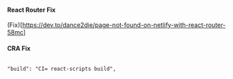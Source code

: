 #### React Router Fix

(Fix)[https://dev.to/dance2die/page-not-found-on-netlify-with-react-router-58mc]

#### CRA Fix

```

"build": "CI= react-scripts build",

```


